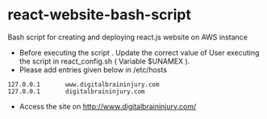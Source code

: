 # react-website-bash-script
 Bash script for creating and deploying react.js website on AWS instance
 - Before executing the script . Update the correct value of User executing the script in react_config.sh ( Variable $UNAMEX ). 
 - Please add entries given below in /etc/hosts
```
127.0.0.1       www.digitalbraininjury.com
127.0.0.1       digitalbraininjury.com
```
 - Access the site on http://www.digitalbraininjury.com/ 

